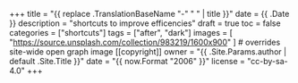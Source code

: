 +++
title = "{{ replace .TranslationBaseName "-" " " | title }}"
date = {{ .Date }}
description = "shortcuts to improve efficencies"
draft = true
toc = false
categories = ["shortcuts"]
tags = ["after", "dark"]
images = [
"https://source.unsplash.com/collection/983219/1600x900"
] # overrides site-wide open graph image
[[copyright]]
owner = "{{ .Site.Params.author | default .Site.Title }}"
date = "{{ now.Format "2006" }}"
license = "cc-by-sa-4.0"
+++
